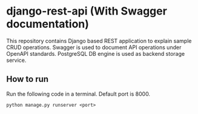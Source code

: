 # django-rest-api (With Swagger documentation)
This repository contains Django based REST application to explain sample CRUD operations. Swagger is used to document API operations under OpenAPI standards. PostgreSQL DB engine is used as backend storage service.

## How to run
Run the following code in a terminal. Default port is 8000.
```
python manage.py runserver <port>
```

